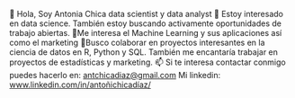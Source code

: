 👋 Hola, Soy Antonia Chica data scientist y data analyst
👀 Estoy interesado en data science. También estoy buscando activamente oportunidades de trabajo abiertas.
🌱Me interesa el Machine Learning y sus aplicaciones así como el marketing
💞️Busco colaborar en proyectos interesantes en la ciencia de datos en R, Python y SQL. También me encantaría trabajar en proyectos de estadísticas y marketing.
📫 Si te interesa contactar conmigo puedes hacerlo en: antchicadiaz@gmail.com
Mi linkedin: www.linkedin.com/in/antoñichicadíaz/

<!---
Antchica/Antchica is a ✨ special ✨ repository because its `README.md` (this file) appears on your GitHub profile.
You can click the Preview link to take a look at your changes.
--->
